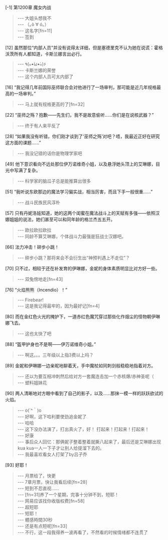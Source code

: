 
[-1] 第1200章 魔女内战
>--- 大姐头想我不<br>
>--- （｡ò ∀ ó｡）<br>
>--- 这名字[fn=11]<br>
>--- 签到<br>

[12] 虽然那位“内部人员”并没有说得太详细，但是塞德里克不认为她在说谎：霍格沃茨所有人都知道，卡斯兰娜言出必行。
>--- ٩(๑•̀ω•́๑)۶<br>
>--- 卡斯兰娜的荣誉<br>
>--- 这个内部人员可太内部了<br>

[16] “我记得几年前国际巫师联合会对他进行了一场审判，那可能是近几年规格最高的一场审判。”
>--- 马上就有规格更高的了[fn=32]<br>

[22] “巫师之殇？抱歉——先生们，我不是故意偷听……你们是在说核武器？”
>--- 终于有人来平反了<br>

[28] “如果我没有听错，你们刚才谈到了‘巫师之殇’对吧？唔，我最近正好在研究这方面的课题……”
>--- 我没记错的话你是物理学家吧<br>

[49] 他下意识看向不远处那位伊万诺维奇小姐，以及悬浮她头顶上的艾琳娜，目光中写满了复杂。
>--- 科学家的脑瓜子总是能推算出很多<br>

[51] “我听说东欧那边的魔法学习偏实战，相当厉害，而且下手一般很重……”
>--- 战斗民族民风淳朴<br>

[57] 只有丹妮洛娃知道，她的这两个闺蜜在魔法战斗上的天赋有多强——依照汉娜姐姐的说法，她们甚至可以和同年龄的格兰杰五五开。
>--- 欧拉欧拉欧拉<br>
>--- 同龄不算艾琳娜，个体战斗力最强是狂战士汉娜吧。<br>

[66] 法力冲击！碎步小跳！
>--- 碎步小跳？那将来会不会衍生出“神预判遇上不走位”？<br>

[70] 只不过，相较于还在补发育的伊琳娜，金妮的身体素质明显比对方好一些。
>--- 双兔傍地走[fn=43]<br>

[76] “火焰熊熊（Incendio）！”
>--- Firebear!<br>
>--- 这是我记得最牢的，因为最好记[fn=4]<br>

[80] 而在金红色火光的掩护下，一道赤红色魔咒穿过那些化作烟尘的怪物朝伊琳娜飞去。
>--- 这也太快了吧<br>

[88] “盔甲护身也不是啊——伊万诺维奇小姐。”
>--- 啊这。。。三年级以上指3费以上吗？<br>

[89] 金妮和伊琳娜一边亲昵地聊着天，手中魔杖如同刺剑般稳稳地指着对方。
>--- 还以为要互相冲刺然后给对方一套魔连击加一个赤核爆/赤神圣呢（<br>
>--- 塑料姐妹花<br>

[90] 两人清晰地对方眼中看到了自己的影子，以及……那抹一模一样的跃跃欲试的火焰。
>--- o(´^｀)o<br>
>--- 好啊，这下哈利要使劲追金妮了<br>
>--- 哈哈<br>
>--- 这下没办法演了，打出真火了，好！
打起来！打起来！打起来！<br>
>--- 好康<br>
>--- 事后众人回忆：那俩妮子整着整着就撕八起来了，最后还是艾琳娜出现kua kua一人一下子才让别人给提溜下去的。<br>
>--- 我最喜欢看女人打架了by吕子乔<br>

[93] 好耶！
>--- 月票给了，快更<br>
>--- 7章月票，快让我看后续[fn=28]<br>
>--- 短到不忍直视……<br>
>--- [fn=31]养了一个星期，完事十分钟不到，短耶！<br>
>--- 网易应该找你收版权费[fn=58]<br>
>--- 超短耶<br>
>--- 短耶！<br>
>--- 體感時間30秒<br>
>--- 还是有点短呢[fn=33]<br>
>--- 不行，这一段我得养一波再看了，不然看的时候情绪都不连贯了<br>
